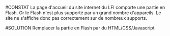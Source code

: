 #CONSTAT
La page d'accueil du site internet du LFI comporte une partie en Flash.
Or le Flash n'est plus supporté par un grand nombre d'appareils.
Le site ne s'affiche donc pas correctement sur de nombreux supports.

#SOLUTION
Remplacer la partie en Flash par du HTML/CSS/Javascript
